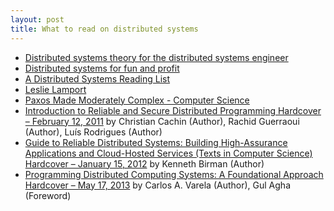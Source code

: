 ```yaml
---
layout: post
title: What to read on distributed systems
---
```


* [Distributed systems theory for the distributed systems engineer](http://the-paper-trail.org/blog/distributed-systems-theory-for-the-distributed-systems-engineer/)
* [Distributed systems for fun and profit](http://book.mixu.net/distsys/single-page.html)
* [A Distributed Systems Reading List](https://dancres.github.io/Pages/)
* [Leslie Lamport](http://research.microsoft.com/en-us/um/people/lamport/pubs/pubs.html)
* [Paxos Made Moderately Complex - Computer Science](http://www.cs.cornell.edu/courses/cs7412/2011sp/paxos.pdf)
* [Introduction to Reliable and Secure Distributed Programming Hardcover – February 12, 2011](http://www.amazon.com/Introduction-Reliable-Secure-Distributed-Programming/dp/3642152597/)
  by Christian Cachin (Author), Rachid Guerraoui (Author), Luís Rodrigues (Author)
* [Guide to Reliable Distributed Systems: Building High-Assurance Applications and Cloud-Hosted Services (Texts in Computer Science) Hardcover – January 15, 2012](http://www.amazon.com/Guide-Reliable-Distributed-Systems-High-Assurance/dp/1447124154/)
  by Kenneth Birman (Author)
* [Programming Distributed Computing Systems: A Foundational Approach Hardcover – May 17, 2013](http://www.amazon.com/Programming-Distributed-Computing-Systems-Foundational/dp/0262018985/)
  by Carlos A. Varela  (Author), Gul Agha (Foreword)
